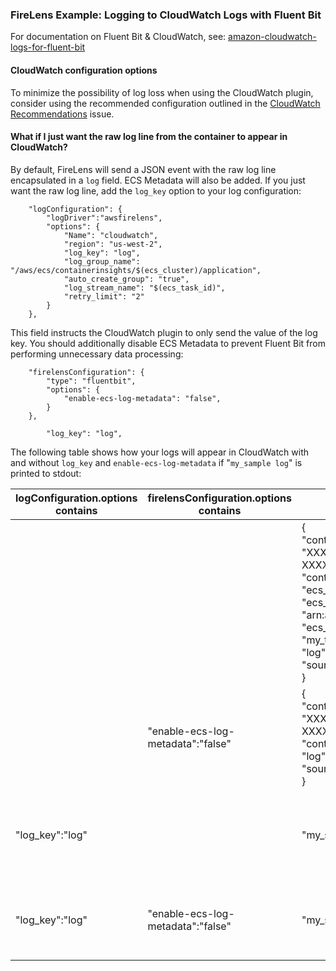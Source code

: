 ### FireLens Example: Logging to CloudWatch Logs with Fluent Bit

For documentation on Fluent Bit & CloudWatch, see: [amazon-cloudwatch-logs-for-fluent-bit](https://github.com/aws/amazon-cloudwatch-logs-for-fluent-bit)

#### CloudWatch configuration options

To minimize the possibility of log loss when using the CloudWatch plugin, consider using the recommended configuration outlined in the [CloudWatch Recommendations](https://github.com/aws/aws-for-fluent-bit/issues/340) issue.

#### What if I just want the raw log line from the container to appear in CloudWatch?

By default, FireLens will send a JSON event with the raw log line encapsulated in a `log` field. ECS Metadata will also be added. If you just want the raw log line, add the `log_key` option to your log configuration:

```
	"logConfiguration": {
		"logDriver":"awsfirelens",
		"options": {
			"Name": "cloudwatch",
			"region": "us-west-2",
			"log_key": "log",
			"log_group_name": "/aws/ecs/containerinsights/$(ecs_cluster)/application",
			"auto_create_group": "true",
			"log_stream_name": "$(ecs_task_id)",
			"retry_limit": "2"
		}
	},
```

This field instructs the CloudWatch plugin to only send the value of the log key. You should additionally disable ECS Metadata to prevent Fluent Bit from performing unnecessary data processing:

```
	"firelensConfiguration": {
		"type": "fluentbit",
		"options": {
			"enable-ecs-log-metadata": "false",
		}
	},
```

			"log_key": "log",
The following table shows how your logs will appear in CloudWatch with and without `log_key` and `enable-ecs-log-metadata` if "`my_sample log`" is printed to stdout:

|logConfiguration.options contains|firelensConfiguration.options contains|received by CloudWatch|description|comments|
|-|-|-|-|-|
|||{<br>    "container_id": "XXXXXXXXXXXXXXXXXXXXXXXXXXXXXXXX-XXXXXXXXXX",<br>    "container_name": "my_container_name",<br>    "ecs_cluster": "my_cluster_name",<br>    "ecs_task_arn": "arn:aws:ecs:region:9876543210:task/my_task_arn",<br>    "ecs_task_definition": "my_task_definition:revision_number",<br>    "log": "my_sample log",<br>    "source": "stdout"<br>}|no log key is set and ecs-log-metadata is enabled by default||
||"enable-ecs-log-metadata":"false"|{<br>    "container_id": "XXXXXXXXXXXXXXXXXXXXXXXXXXXXXXXX-XXXXXXXXXX",<br>    "container_name": "my_container_name",<br>    "log": "my_sample log",<br>    "source": "stdout"<br>}|no log key is set and ecs-log-metadata is disabled||
|"log_key":"log"||"my_sample log"|log key set to "log" and ecs-log-metadata is enabled by default|less efficient|
|"log_key":"log"|"enable-ecs-log-metadata":"false"|"my_sample log"|log key set to "log" and ecs-log-metadata is disabled|<b>more efficient</b>|

